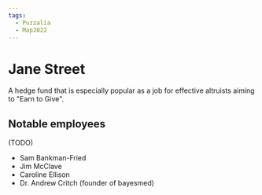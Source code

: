 ```yaml
---
tags:
  - Puzzalia
  - Map2022
---
```

# Jane Street

A hedge fund that is especially popular as a job for effective altruists aiming to "Earn to Give".

## Notable employees

(TODO)

- Sam Bankman-Fried
- Jim McClave
- Caroline Ellison
- Dr. Andrew Critch (founder of bayesmed)